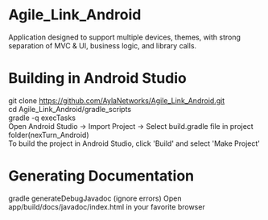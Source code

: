Agile_Link_Android
==================

Application designed to support multiple devices, themes, with strong separation of MVC &amp; UI, business logic, and library calls. 



Building in Android Studio
=========================

git clone https://github.com/AylaNetworks/Agile_Link_Android.git                                                    
cd Agile_Link_Android/gradle_scripts                                                                                
gradle -q execTasks                                                                                                  
Open Android Studio -> Import Project -> Select build.gradle file in project folder(nexTurn_Android)                
To build the project in Android Studio, click 'Build' and select 'Make Project'

Generating Documentation
========================

gradle generateDebugJavadoc
(ignore errors)
Open app/build/docs/javadoc/index.html in your favorite browser

